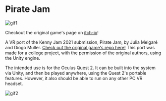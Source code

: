 # Pirate Jam

![gif1](pjvr1git.gif)

Checkout the original game's page on [itch-io](https://julia-melgare.itch.io/pirate-jam)!

A VR port of the Kenny Jam 2021 submission, Pirate  Jam, by Julia Melgaré and Diogo Muller. [Check out the original game's repo here!](https://github.com/Julia-Melgare/PirateJam)
This port was made for a college project, with the permission of the original authors, using the Unity engine.

The intended use is for the Oculus Quest 2. It can be built into the system via Unity, and then be played anywhere, using the Quest 2's portable features.
However, it also should be able to run on any other PC VR headset.

![gif2](pjvr2git.gif)
